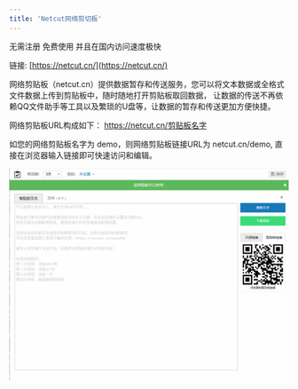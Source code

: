 ```yaml
---
title: 'Netcut网络剪切板'
---
```

无需注册 免费使用 并且在国内访问速度极快

链接: [https://netcut.cn/](https://netcut.cn/)

网络剪贴板（netcut.cn）提供数据暂存和传送服务，您可以将文本数据或全格式文件数据上传到剪贴板中，随时随地打开剪贴板取回数据， 让数据的传送不再依赖QQ文件助手等工具以及繁琐的U盘等，让数据的暂存和传送更加方便快捷。

网络剪贴板URL构成如下：
https://netcut.cn/剪贴板名字

如您的网络剪贴板名字为 demo，则网络剪贴板链接URL为 netcut.cn/demo, 直接在浏览器输入链接即可快速访问和编辑。

![](https://raw.githubusercontent.com/BukkitWiki/Picture/main/pic/2024/20241016215156.png)

